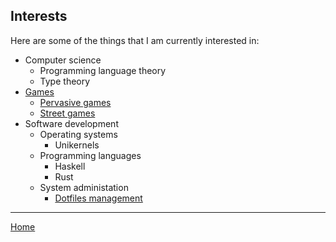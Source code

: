 ## Interests

Here are some of the things that I am currently interested in:

- Computer science
  - Programming language theory
  - Type theory
- [Games](interests/games.md)
  - [Pervasive games](interests/pervasive-games.md)
  - [Street games](interests/street-games.md)
- Software development
  - Operating systems
    - Unikernels
  - Programming languages
    - Haskell
    - Rust
  - System administation
    - [Dotfiles management](interests/dotfiles.md)

---

[Home](/)
